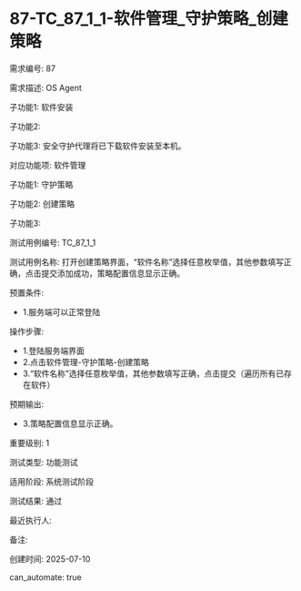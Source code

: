 # 87-TC_87_1_1-软件管理_守护策略_创建策略

需求编号: 87

需求描述: OS Agent

子功能1: 软件安装

子功能2: 

子功能3: 安全守护代理将已下载软件安装至本机。


对应功能项: 软件管理

子功能1: 守护策略

子功能2: 创建策略

子功能3: 


测试用例编号: TC_87_1_1

测试用例名称: 打开创建策略界面，“软件名称”选择任意枚举值，其他参数填写正确，点击提交添加成功，策略配置信息显示正确。

预置条件:
- 1.服务端可以正常登陆

操作步骤:
- 1.登陆服务端界面
- 2.点击软件管理-守护策略-创建策略
- 3.“软件名称”选择任意枚举值，其他参数填写正确，点击提交（遍历所有已存在软件）

预期输出:
- 3.策略配置信息显示正确。

重要级别: 1

测试类型: 功能测试

适用阶段: 系统测试阶段

测试结果: 通过

最近执行人: 

备注: 

创建时间: 2025-07-10

can_automate: true
